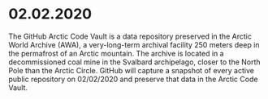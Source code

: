 # 02.02.2020
The GitHub Arctic Code Vault is a data repository preserved in the Arctic World Archive (AWA), a very-long-term archival facility 250 meters deep in the permafrost of an Arctic mountain. The archive is located in a decommissioned coal mine in the Svalbard archipelago, closer to the North Pole than the Arctic Circle. GitHub will capture a snapshot of every active public repository on 02/02/2020 and preserve that data in the Arctic Code Vault.
